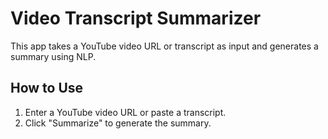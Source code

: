 # Video Transcript Summarizer

This app takes a YouTube video URL or transcript as input and generates a summary using NLP.

## How to Use
1. Enter a YouTube video URL or paste a transcript.
2. Click "Summarize" to generate the summary.